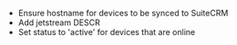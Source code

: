 * Ensure hostname for devices to be synced to SuiteCRM
* Add jetstream DESCR
* Set status to 'active' for devices that are online